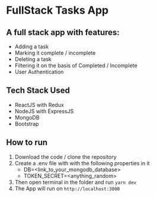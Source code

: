 # FullStack Tasks App

## A full stack app with features:

- Adding a task
- Marking it complete / incomplete
- Deleting a task
- Filtering it on the basis of Completed / Incomplete
- User Authentication

## Tech Stack Used

- ReactJS with Redux
- NodeJS with ExpressJS
- MongoDB
- Bootstrap

## How to run

1. Download the code / clone the repository
2. Create a .env file with with the following properties in it
   - DB=\<link_to_your_mongodb_database>
   - TOKEN_SECRET=\<anything_random>
3. Then open terminal in the folder and run `yarn dev`
4. The App will run on `http://localhost:3000`
